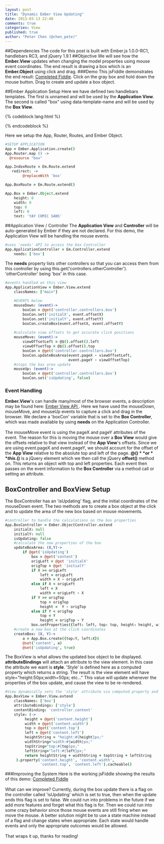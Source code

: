 ```yaml
---
layout: post
title: "Dynamic Ember View Updating"
date: 2013-03-13 22:40
comments: true
categories: View
published: true
author: "Peter Chen (@chen_pete)"
---
```

##Dependencies
The code for this post is built with Ember.js 1.0.0-RC1, handlebars RC3, and jQuery 1.9.1
##Objective
We will see how the **Ember.View** updates when changing the model properties using mouse event coordinates. The end result is drawing a box which is an **Ember.Object** using click and drag.
###Demo
This jsFiddle demonstrates the end result: <a href="http://jsfiddle.net/chen_pete/5m95y/9/">Completed Fiddle</a>.
Click on the gray box and hold down the mouse button. Drag to create and update a box object.

##Ember Application Setup
Here we have defined two handlebars templates. The first is unnamed and will be used by the **Application View**.
The second is called "box" using data-template-name and will be used by the **Box View**.

{% codeblock lang:html %}
<script type="text/x-handlebars">
{{ "{{ outlet " }}}}
</script>

<script type="text/x-handlebars" data-template-name = "box">
{{ "{{content.text " }}}}
</script>
{% endcodeblock %}
  
Here we setup the App, Router, Routes, and Ember Object.  

```coffeescript
#SETUP APPLICATION
App = Ember.Application.create()
App.Router.map () ->
  @resource "box"

App.IndexRoute = Em.Route.extend
   redirect: ->
        @replaceWith 'box'

App.BoxRoute = Em.Route.extend()

App.Box = Ember.Object.extend
    height: 0
    width: 0
    top: 0
    left: 0
    text: 'YAY COMIC SANS'
```

##Application View / Controller
The **Application View** and **Controller** will be auto-generated by Ember if they are not declared. For this demo, the Application View will be handling the mouse events.

```coffeescript
#uses 'needs' API to access the box Controller
App.ApplicationController = Em.Controller.extend
    needs: ['box']
```
The **needs** property lists other controllers so that you can access them from this controller by using this.get('controllers.otherController'). 'otherController' being 'box' in this case.
```coffeescript
#events handled on this view
App.ApplicationView = Ember.View.extend
    classNames: ["main"]
    
    #EVENTS below
    mouseDown: (event)->
        boxCon = @get('controller.controllers.box')
        boxCon.set('initialX', event.offsetX)
        boxCon.set('initialY', event.offsetY)       
        boxCon.createBox(event.offsetX, event.offsetY)    
    
    #calculate view offsets to get accurate click positions
    mouseMove: (event)->
        viewOffsetLeft = @$().offset().left
        viewOffsetTop = @$().offset().top
        boxCon = @get('controller.controllers.box')
        boxCon.updateBoxArea(event.pageX - viewOffsetLeft, 
                             event.pageY - viewOffsetTop)
    #stops the box area update
    mouseUp: (event)->
        boxCon = @get('controller.controllers.box')
        boxCon.set('isUpdating', false)
```
### Event Handling
**Ember.View**'s can handle many/most of the browser events, a description may be found here: <a href = "http://emberjs.com/api/classes/Ember.View.html"> Ember View API </a>.
Here we have used the mouseDown, mouseMove, and mouseUp events to capture a click and drag in the browser. We declare a 'boxCon' variable that is set to the **Box Controller**, which was made available
by using **needs** on the Application Controller. <br/> <br/>
The mouseMove event is using the pageX and pageY attributes of the event. The reason for this is moving the mouse over a **Box View** would give the offsets relative to that view
instead of the **App View**'s offsets. Since we are using event.pageX and event.pageY, we should account for the offset of the **App View** relative to the absolute top and left of the page. 
**@$()** or **this.$()** is a jQuery element which we then call the jQuery **offset()** method on. This returns an object with top and left properties. 
Each event then passes on the event information to the **Box Controller** via a method call or setting an attribute.


## BoxController and BoxView Setup
The BoxController has an 'isUpdating' flag, and the initial coordinates of the mouseDown event. The two methods are to create a box object
at the click and to update the area of the new box based on mouse movements.
```coffeescript
#controller to handle the calculations on the box properties
App.BoxController = Ember.ObjectController.extend
    initialX: null
    initialY: null
    isUpdating: false
    #calculate the new properties of the box
    updateBoxArea: (X,Y)->
        if @get('isUpdating')
            box = @get('content')
            origLeft = @get 'initialX'
            origTop = @get 'initialY'
            if X >= origLeft
                left = origLeft
                width = X - origLeft
            else if X < origLeft
                left = X
                width = origLeft - X
            if Y >= origTop 
                top = origTop
                height =  Y - origTop
            else if Y < origTop
                top = Y
                height = origTop - Y
            box.setProperties({left: left, top: top, height: height, width: width})
    #create a new box at the click coordinates
    createBox: (X, Y)->
        a = App.Box.create({top:Y, left:X})
        @set('content', a)
        @set('isUpdating', true)
```
The BoxView is what allows the updated box object to be displayed. **attributeBindings** will attach an attribute to the view element.
In this case the attribute we want is **style**. 'Style' is defined here as a computed property which returns a string. The result is
the view element will have style="height:50px;width=50px; etc..." This value will update whenever the properties of the box update, and
cause the view to be re-rendered.

```coffeescript
#View dynamically sets the 'style' attribute via computed property and rerenders
App.BoxView = Ember.View.extend
    classNames: ['box']
    attributeBindings: ['style']
    contentBinding: 'controller.content'
    style: (->
         height = @get('content.height')
         width = @get('content.width')
         top = @get('content.top')
         left = @get('content.left')
         heightString = "height:#{height}px;"
         widthString="width:#{width}px;"
         topString="top:#{top}px;"
         leftString="left:#{left}px;"
         return heightString + widthString + topString + leftString
     ).property('content.height', 'content.width',
                'content.top', 'content.left').cacheable()
```

###Improving the System
Here is the working jsFiddle showing the results of this demo: <a href="http://jsfiddle.net/chen_pete/5m95y/9/">Completed Fiddle</a><br/><br/>
What can we improve? Currently, during the box update there is a flag on the controller called 'isUpdating' which is set to true, then when
the update ends this flag is set to false. We could run into problems in the future if we add more features and forget what this flag is for.
Then we could run into some crazy behavior since those mouse events are still firing when we move the mouse. A better solution might be to use
a state machine instead of a flag and change states when appropriate. Each state would handle events and only the appropriate outcomes would
be allowed. <br /><br/>
That wraps it up, thanks for reading!

